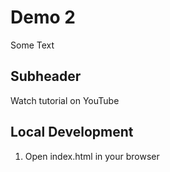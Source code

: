 # Demo 2
 Some Text

 ## Subheader
Watch tutorial on YouTube

## Local Development
1. Open index.html in your browser
